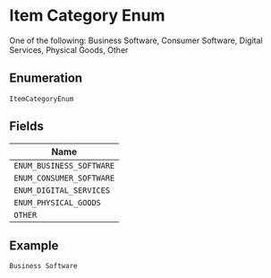 
# Item Category Enum

One of the following: Business Software, Consumer Software, Digital Services, Physical Goods, Other

## Enumeration

`ItemCategoryEnum`

## Fields

| Name |
|  --- |
| `ENUM_BUSINESS_SOFTWARE` |
| `ENUM_CONSUMER_SOFTWARE` |
| `ENUM_DIGITAL_SERVICES` |
| `ENUM_PHYSICAL_GOODS` |
| `OTHER` |

## Example

```
Business Software
```


